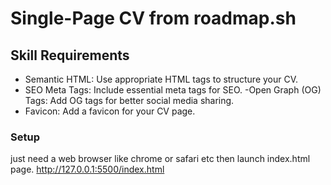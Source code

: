 # Single-Page CV from roadmap.sh


## Skill Requirements
- Semantic HTML: Use appropriate HTML tags to structure your CV.
- SEO Meta Tags: Include essential meta tags for SEO.
-Open Graph (OG) Tags: Add OG tags for better social media sharing.
- Favicon: Add a favicon for your CV page.
    

### Setup
just need a web browser like chrome or safari etc then launch index.html page.
http://127.0.0.1:5500/index.html
